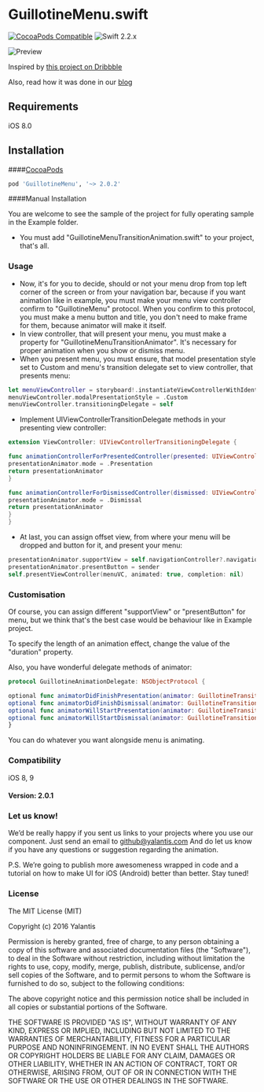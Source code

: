 # GuillotineMenu.swift 

[![CocoaPods Compatible](https://img.shields.io/cocoapods/v/GuillotineMenu.svg)](https://img.shields.io/cocoapods/v/GuillotineMenu.svg)
![Swift 2.2.x](https://img.shields.io/badge/Swift-2.2.x-orange.svg)

![Preview](https://d13yacurqjgara.cloudfront.net/users/495792/screenshots/2018249/draft_06.gif)

Inspired by [this project on Dribbble](https://dribbble.com/shots/2018249-Side-Topbar-Animation)

Also, read how it was done in our [blog](https://yalantis.com/blog/how-we-created-guillotine-menu-animation/)


## Requirements
iOS 8.0

## Installation

####[CocoaPods](http://cocoapods.org)

```ruby
pod 'GuillotineMenu', '~> 2.0.2'
```

####Manual Installation

You are welcome to see the sample of the project for fully operating sample in the Example folder.

* You must add "GuillotineMenuTransitionAnimation.swift" to your project, that's all.

### Usage

* Now, it's for you to decide, should or not your menu drop from top left corner of the screen or from your navigation bar, because if you want animation like in example, you must make your menu view controller confirm to "GuillotineMenu" protocol. When you confirm to this protocol, you must make a menu button and title, you don't need to make frame for them, because animator will make it itself.
* In view controller, that will present your menu, you must make a property for "GuillotineMenuTransitionAnimator". It's necessary for proper animation when you show or dismiss menu.
* When you present menu, you must ensure, that model presentation style set to Custom and menu's transition delegate set to view controller, that presents menu:

```swift
let menuViewController = storyboard!.instantiateViewControllerWithIdentifier("MenuViewController")
menuViewController.modalPresentationStyle = .Custom
menuViewController.transitioningDelegate = self
```

* Implement UIViewControllerTransitionDelegate methods in your presenting view controller:

```swift
extension ViewController: UIViewControllerTransitioningDelegate {

func animationControllerForPresentedController(presented: UIViewController, presentingController presenting: UIViewController, sourceController source: UIViewController) -> UIViewControllerAnimatedTransitioning? {
presentationAnimator.mode = .Presentation
return presentationAnimator
}

func animationControllerForDismissedController(dismissed: UIViewController) -> UIViewControllerAnimatedTransitioning? {
presentationAnimator.mode = .Dismissal
return presentationAnimator
}
}
```

* At last, you can assign offset view, from where your menu will be dropped and button for it, and present your menu: 

```swift
presentationAnimator.supportView = self.navigationController?.navigationBar
presentationAnimator.presentButton = sender
self.presentViewController(menuVC, animated: true, completion: nil)
```

### Customisation

Of course, you can assign different "supportView" or "presentButton" for menu, but we think that's the best case would be behaviour like in Example project.

To specify the length of an animation effect, change the value of the "duration" property.

Also, you have wonderful delegate methods of animator:

```swift
protocol GuillotineAnimationDelegate: NSObjectProtocol {

optional func animatorDidFinishPresentation(animator: GuillotineTransitionAnimation)
optional func animatorDidFinishDismissal(animator: GuillotineTransitionAnimation)
optional func animatorWillStartPresentation(animator: GuillotineTransitionAnimation)
optional func animatorWillStartDismissal(animator: GuillotineTransitionAnimation)
}
```
You can do whatever you want alongside menu is animating.

### Compatibility

iOS 8, 9

#### Version: 2.0.1

### Let us know!

We’d be really happy if you sent us links to your projects where you use our component. Just send an email to github@yalantis.com And do let us know if you have any questions or suggestion regarding the animation. 

P.S. We’re going to publish more awesomeness wrapped in code and a tutorial on how to make UI for iOS (Android) better than better. Stay tuned!


### License

The MIT License (MIT)

Copyright (c) 2016 Yalantis

Permission is hereby granted, free of charge, to any person obtaining a copy
of this software and associated documentation files (the "Software"), to deal
in the Software without restriction, including without limitation the rights
to use, copy, modify, merge, publish, distribute, sublicense, and/or sell
copies of the Software, and to permit persons to whom the Software is
furnished to do so, subject to the following conditions:

The above copyright notice and this permission notice shall be included in all
copies or substantial portions of the Software.

THE SOFTWARE IS PROVIDED "AS IS", WITHOUT WARRANTY OF ANY KIND, EXPRESS OR
IMPLIED, INCLUDING BUT NOT LIMITED TO THE WARRANTIES OF MERCHANTABILITY,
FITNESS FOR A PARTICULAR PURPOSE AND NONINFRINGEMENT. IN NO EVENT SHALL THE
AUTHORS OR COPYRIGHT HOLDERS BE LIABLE FOR ANY CLAIM, DAMAGES OR OTHER
LIABILITY, WHETHER IN AN ACTION OF CONTRACT, TORT OR OTHERWISE, ARISING FROM,
OUT OF OR IN CONNECTION WITH THE SOFTWARE OR THE USE OR OTHER DEALINGS IN THE
SOFTWARE.
